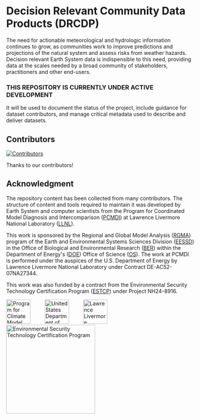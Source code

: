 # Decision Relevant Community Data Products (DRCDP)

The need for actionable meteorological and hydrologic information continues to grow, as communities work to improve predictions and projections of the natural system and assess risks from weather hazards. Decision relevant Earth System data is indispensible to this need, providing data at the scales needed by a broad community of stakeholders, practitioners and other end-users.

### THIS REPOSITORY IS CURRENTLY UNDER ACTIVE DEVELOPMENT
It will be used to document the status of the project, include guidance for dataset contributors, and manage critical metadata used to describe and deliver datasets.   

## Contributors

[![Contributors](https://contrib.rocks/image?repo=PCMDI/DRCDP)](https://github.com/PCMDI/DRCDP/graphs/contributors)

Thanks to our contributors!

## Acknowledgment

The repository content has been collected from many contributors. The structure of content and tools required to maintain it was developed by Earth System and computer scientists from the Program for Coordinated Model Diagnosis and Intercomparison ([PCMDI](https://pcmdi.llnl.gov/)) at Lawrence Livermore National Laboratory ([LLNL](https://www.llnl.gov/)).

This work is sponsored by the Regional and Global Model Analysis ([RGMA](https://climatemodeling.science.energy.gov/program/regional-global-model-analysis)) program of the Earth and Environmental Systems Sciences Division ([EESSD](https://science.osti.gov/ber/Research/eessd)) in the Office of Biological and Environmental Research ([BER](https://science.osti.gov/ber)) within the Department of Energy's ([DOE](https://www.energy.gov/)) Office of Science ([OS](https://science.osti.gov/)). The work at PCMDI is performed under the auspices of the U.S. Department of Energy by Lawrence Livermore National Laboratory under Contract DE-AC52-07NA27344.

This work was also funded by a contract from the Environmental Security Technology Certification Program ([ESTCP](https://serdp-estcp.mil/)) under Project NH24-8916.

<p>
    <img src="https://pcmdi.github.io/assets/PCMDI/100px-PCMDI-Logo-NoText-square-png8.png"
         width="65"
         style="margin-right: 30px"
         title="Program for Climate Model Diagnosis and Intercomparison"
         alt="Program for Climate Model Diagnosis and Intercomparison"
    >&nbsp;
    <img src="https://pcmdi.github.io/assets/DOE/480px-DOE_Seal_Color.png"
         width="65"
         style="margin-right: 30px"
         title="United States Department of Energy"
         alt="United States Department of Energy"
    >&nbsp;
    <img src="https://pcmdi.github.io/assets/LLNL/212px-LLNLiconPMS286-WHITEBACKGROUND.png"
         width="65"
         style="margin-right: 30px"
         title="Lawrence Livermore National Laboratory"
         alt="Lawrence Livermore National Laboratory"
    >&nbsp;
    <img src="https://pcmdi.github.io/assets/SERDP-ESTCP/238x65px-ESTCP_LogoWHITEBACKGROUND.png"
         width="238"
         style="margin-right: 30px"
         title="Environmental Security Technology Certification Program"
         alt="Environmental Security Technology Certification Program"
    >
</p>
